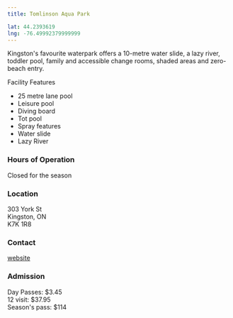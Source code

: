 ```yaml
---
title: Tomlinson Aqua Park

lat: 44.2393619
lng: -76.49992379999999
---
```


Kingston's favourite waterpark offers a 10-metre water slide, a lazy river, toddler pool, family and accessible change rooms, shaded areas and zero-beach entry.

Facility Features

- 25 metre lane pool  
- Leisure pool  
- Diving board  
- Tot pool  
- Spray features  
- Water slide  
- Lazy River  

### Hours of Operation
Closed for the season

### Location
303 York St  
Kingston, ON  
K7K 1R8  

### Contact
[website](https://www.cityofkingston.ca/residents/recreation/facilities/aquatic-facilities/outdoor-aquatic-centre)

### Admission 
Day Passes: $3.45  
12 visit: $37.95  
Season's pass: $114  



